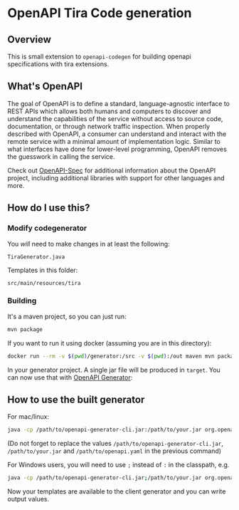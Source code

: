 # OpenAPI Tira Code generation

## Overview

This is small extension to `openapi-codegen` for building openapi specifications with tira extensions.

## What's OpenAPI

The goal of OpenAPI is to define a standard, language-agnostic interface to REST APIs which allows both humans and computers to discover and understand the capabilities of the service without access to source code, documentation, or through network traffic inspection.
When properly described with OpenAPI, a consumer can understand and interact with the remote service with a minimal amount of implementation logic.
Similar to what interfaces have done for lower-level programming, OpenAPI removes the guesswork in calling the service.

Check out [OpenAPI-Spec](https://github.com/OAI/OpenAPI-Specification) for additional information about the OpenAPI project, including additional libraries with support for other languages and more.

## How do I use this?

### Modify codegenerator

You _will_ need to make changes in at least the following:

`TiraGenerator.java`

Templates in this folder:

`src/main/resources/tira`

### Building

It's a maven project, so you can just run:

```bash
mvn package
```

If you want to run it using docker (assuming you are in this directory):

```bash
docker run --rm -v $(pwd)/generator:/src -v $(pwd):/out maven mvn package -f /src -DoutputDirectory=/out
```

In your generator project. A single jar file will be produced in `target`. You can now use that with [OpenAPI Generator](https://openapi-generator.tech):

## How to use the built generator

For mac/linux:

```bash
java -cp /path/to/openapi-generator-cli.jar:/path/to/your.jar org.openapitools.codegen.OpenAPIGenerator generate -g tira -i /path/to/openapi.yaml -o ./test
```

(Do not forget to replace the values `/path/to/openapi-generator-cli.jar`, `/path/to/your.jar` and `/path/to/openapi.yaml` in the previous command)

For Windows users, you will need to use `;` instead of `:` in the classpath, e.g.

```bash
java -cp /path/to/openapi-generator-cli.jar;/path/to/your.jar org.openapitools.codegen.OpenAPIGenerator generate -g tira -i /path/to/openapi.yaml -o ./test
```

Now your templates are available to the client generator and you can write output values.
